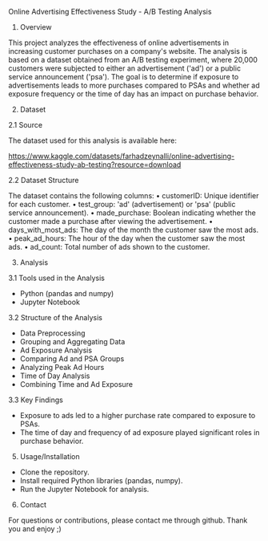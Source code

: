 Online Advertising Effectiveness Study - A/B Testing Analysis

1. Overview

This project analyzes the effectiveness of online advertisements in increasing customer purchases on a company's website. The analysis is based on a dataset obtained from an A/B testing experiment, where 20,000 customers were subjected to either an advertisement ('ad') or a public service announcement ('psa'). The goal is to determine if exposure to advertisements leads to more purchases compared to PSAs and whether ad exposure frequency or the time of day has an impact on purchase behavior. 


2. Dataset

2.1 Source

The dataset used for this analysis is available here: 

https://www.kaggle.com/datasets/farhadzeynalli/online-advertising-effectiveness-study-ab-testing?resource=download


2.2 Dataset Structure

The dataset contains the following columns:
    • customerID: Unique identifier for each customer.
    • test_group: 'ad' (advertisement) or 'psa' (public service announcement).
    • made_purchase: Boolean indicating whether the customer made a purchase after viewing the advertisement.
    • days_with_most_ads: The day of the month the customer saw the most ads.
    • peak_ad_hours: The hour of the day when the customer saw the most ads.
    • ad_count: Total number of ads shown to the customer.


3. Analysis

3.1 Tools used in the Analysis

- Python (pandas and numpy)
- Jupyter Notebook


3.2 Structure of the Analysis

- Data Preprocessing
- Grouping and Aggregating Data
- Ad Exposure Analysis
- Comparing Ad and PSA Groups
- Analyzing Peak Ad Hours
- Time of Day Analysis
- Combining Time and Ad Exposure


3.3 Key Findings
   
- Exposure to ads led to a higher purchase rate compared to exposure to PSAs. 
- The time of day and frequency of ad exposure played significant roles in purchase behavior.

5. Usage/Installation

- Clone the repository.
- Install required Python libraries (pandas, numpy).
- Run the Jupyter Notebook for analysis.



6. Contact

For questions or contributions, please contact me through github. Thank you and enjoy ;)
